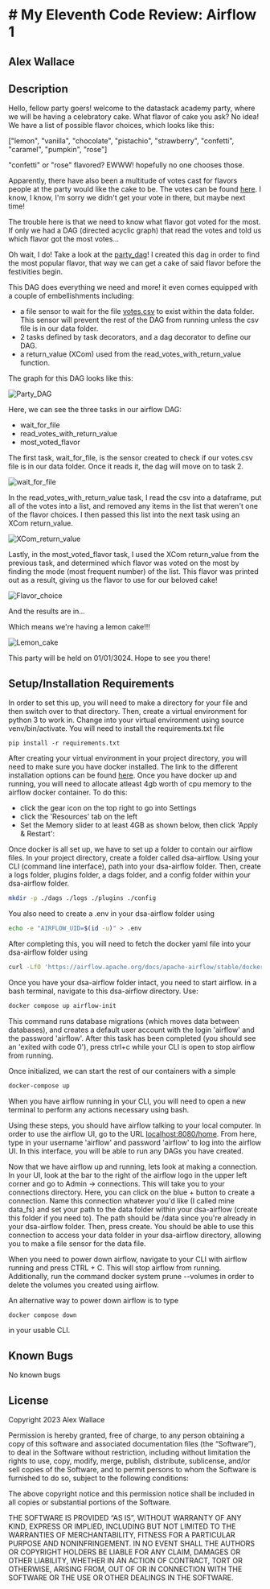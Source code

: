 # # My Eleventh Code Review: Airflow 1

## Alex Wallace

## Description
Hello, fellow party goers! welcome to the datastack academy party, where we will be having a celebratory cake. What flavor of cake you ask? No idea! We have a list of possible flavor choices, which looks like this:

["lemon", "vanilla", "chocolate", "pistachio", "strawberry", "confetti", "caramel", "pumpkin", "rose"]

"confetti" or "rose" flavored? EWWW! hopefully no one chooses those.

Apparently, there have also been a multitude of votes cast for flavors people at the party would like the cake to be. The votes can be found [here](./dsa-airflow/data/votes.csv). I know, I know, I'm sorry we didn't get your vote in there, but maybe next time!

The trouble here is that we need to know what flavor got voted for the most. If only we had a DAG (directed acyclic graph) that read the votes and told us which flavor got the most votes...

Oh wait, I do! Take a look at the [party_dag](./dsa-airflow/dags/party_dag.py)! I created this dag in order to find the most popular flavor, that way we can get a cake of said flavor before the festivities begin. 

This DAG does everything we need and more! it even comes equipped with a couple of embellishments including:
- a file sensor to wait for the file [votes.csv](./dsa-airflow/data/votes.csv) to exist within the data folder. This sensor will prevent the rest of the DAG from running unless the csv file is in our data folder.
- 2 tasks defined by task decorators, and a dag decorator to define our DAG. 
- a return_value (XCom) used from the read_votes_with_return_value function.

The graph for this DAG looks like this:

![Party_DAG](/images/party_dag.png)

Here, we can see the three tasks in our airflow DAG:
- wait_for_file
- read_votes_with_return_value
- most_voted_flavor

The first task, wait_for_file, is the sensor created to check if our votes.csv file is in our data folder. Once it reads it, the dag will move on to task 2. 

![wait_for_file](/images/wait_for_file.png)

In the read_votes_with_return_value task, I read the csv into a dataframe, put all of the votes into a list, and removed any items in the list that weren't one of the flavor choices. I then passed this list into the next task using an XCom return_value.

![XCom_return_value](/images/return_value.png)

Lastly, in the most_voted_flavor task, I used the XCom return_value from the previous task, and determined which flavor was voted on the most by finding the mode (most frequent number) of the list. This flavor was printed out as a result, giving us the flavor to use for our beloved cake!

![Flavor_choice](/images/flavor_choice.png)

And the results are in...

Which means we're having a lemon cake!!!

![Lemon_cake](/images/lemon_cake.webp)

This party will be held on 01/01/3024. Hope to see you there!
 
## Setup/Installation Requirements
In order to set this up, you will need to make a directory for your file and then switch over to that directory. Then, create a virtual environment for python 3 to work in. Change into your virtual environment using source venv/bin/activate. You will need to install the requirements.txt file

```
pip install -r requirements.txt
```

After creating your virtual environment in your project directory, you will need to make sure you have docker installed. The link to the different installation options can be found [here](https://docs.docker.com/engine/install/). Once you have docker up and running, you will need to allocate atleast 4gb worth of cpu memory to the airflow docker container. To do this:
- click the gear icon on the top right to go into Settings
- click the 'Resources' tab on the left 
- Set the Memory slider to at least 4GB as shown below, then click 'Apply & Restart':

Once docker is all set up, we have to set up a folder to contain our airflow files. In your project directory, create a folder called dsa-airflow. Using your CLI (command line interface), path into your dsa-airflow folder. Then, create a logs folder, plugins folder, a dags folder, and a config folder within your dsa-airflow folder.

```bash
mkdir -p ./dags ./logs ./plugins ./config
```

You also need to create a .env in your dsa-airflow folder using 

```bash
echo -e "AIRFLOW_UID=$(id -u)" > .env
```

After completing this, you will need to fetch the docker yaml file into your dsa-airflow folder using 

```bash
curl -LfO 'https://airflow.apache.org/docs/apache-airflow/stable/docker-compose.yaml'
```

Once you have your dsa-airflow folder intact, you need to start airflow. in a bash terminal, navigate to this dsa-airflow directory. Use:

```bash
docker compose up airflow-init
```

This command runs database migrations (which moves data between databases), and creates a default user account with the login 'airflow' and the password 'airflow'. After this task has been completed (you should see an 'exited with code 0'), press ctrl+c while your CLI is open to stop airflow from running. 

Once initialized, we can start the rest of our containers with a simple

```bash
docker-compose up
```

When you have airflow running in your CLI, you will need to open a new terminal to perform any actions necessary using bash. 

Using these steps, you should have airflow talking to your local computer. In order to use the airflow UI, go to the URL [localhost:8080/home](localhost:8080/home). From here, type in your username 'airflow' and password 'airflow' to log into the airflow UI. In this interface, you will be able to run any DAGs you have created.

Now that we have airflow up and running, lets look at making a connection. In your UI, look at the bar to the right of the airflow logo in the upper left corner and go to Admin -> connections. This will take you to your connections directory. Here, you can click on the blue + button to create a connection. Name this connection whatever you'd like (I called mine data_fs) and set your path to the data folder within your dsa-airflow (create this folder if you need to). The path should be /data since you're already in your dsa-airflow folder. Then, press create. You should be able to use this connection to access your data folder in your dsa-airflow directory, allowing you to make a file sensor for the data file. 

When you need to power down airflow, navigate to your CLI with airflow running and press CTRL + C. This will stop airflow from running. Additionally, run the command docker system prune --volumes in order to delete the volumes you created using airflow.

An alternative way to power down airflow is to type 

```bash
docker compose down
```

in your usable CLI. 

## Known Bugs
No known bugs

## License
Copyright 2023 Alex Wallace

Permission is hereby granted, free of charge, to any person obtaining a copy of this software and associated documentation files (the “Software”), to deal in the Software without restriction, including without limitation the rights to use, copy, modify, merge, publish, distribute, sublicense, and/or sell copies of the Software, and to permit persons to whom the Software is furnished to do so, subject to the following conditions:

The above copyright notice and this permission notice shall be included in all copies or substantial portions of the Software.

THE SOFTWARE IS PROVIDED “AS IS”, WITHOUT WARRANTY OF ANY KIND, EXPRESS OR IMPLIED, INCLUDING BUT NOT LIMITED TO THE WARRANTIES OF MERCHANTABILITY, FITNESS FOR A PARTICULAR PURPOSE AND NONINFRINGEMENT. IN NO EVENT SHALL THE AUTHORS OR COPYRIGHT HOLDERS BE LIABLE FOR ANY CLAIM, DAMAGES OR OTHER LIABILITY, WHETHER IN AN ACTION OF CONTRACT, TORT OR OTHERWISE, ARISING FROM, OUT OF OR IN CONNECTION WITH THE SOFTWARE OR THE USE OR OTHER DEALINGS IN THE SOFTWARE.
